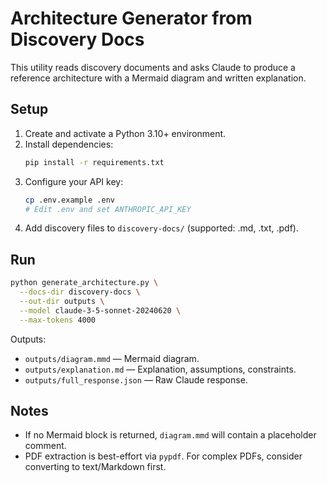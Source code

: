 # Architecture Generator from Discovery Docs

This utility reads discovery documents and asks Claude to produce a reference architecture with a Mermaid diagram and written explanation.

## Setup

1. Create and activate a Python 3.10+ environment.
2. Install dependencies:
   ```bash
   pip install -r requirements.txt
   ```
3. Configure your API key:
   ```bash
   cp .env.example .env
   # Edit .env and set ANTHROPIC_API_KEY
   ```
4. Add discovery files to `discovery-docs/` (supported: .md, .txt, .pdf).

## Run

```bash
python generate_architecture.py \
  --docs-dir discovery-docs \
  --out-dir outputs \
  --model claude-3-5-sonnet-20240620 \
  --max-tokens 4000
```

Outputs:
- `outputs/diagram.mmd` — Mermaid diagram.
- `outputs/explanation.md` — Explanation, assumptions, constraints.
- `outputs/full_response.json` — Raw Claude response.

## Notes
- If no Mermaid block is returned, `diagram.mmd` will contain a placeholder comment.
- PDF extraction is best-effort via `pypdf`. For complex PDFs, consider converting to text/Markdown first.
